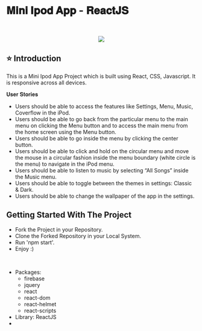 # 𝐌𝐢𝐧𝐢 𝐈𝐩𝐨𝐝 𝐀𝐩𝐩 - 𝐑𝐞𝐚𝐜𝐭𝐉𝐒
 
<br/>
<p align="center">
<img src="https://user-images.githubusercontent.com/76626529/135662491-261ae6f1-d8db-4a64-8cf3-ddb03969ebb8.PNG">
</p>

## ⭐ Introduction

This is a Mini Ipod App Project which is built using React, CSS, Javascript. It is responsive across all devices.

𝐔𝐬𝐞𝐫 𝐒𝐭𝐨𝐫𝐢𝐞𝐬

-  Users should be able to access the features like Settings, Menu, Music, Coverflow in the iPod.
-  Users should be able to go back from the particular menu to the main menu on clicking the Menu button and to access the main menu from the home screen using the Menu button.
-  Users should be able to go inside the menu by clicking the center button.
-  Users should be able to click and hold on the circular menu and move the mouse in a circular fashion inside the menu boundary (white circle is the menu) to navigate in the iPod menu.
-  Users should be able to listen to music by selecting “All Songs” inside the Music menu.
-  Users should be able to toggle between the themes in settings: Classic & Dark.
-  Users should be able to change the wallpaper of the app in the settings.



##  Getting Started With The Project

-  Fork the Project in your Repository.
-  Clone the Forked Repository in your Local System.
-  Run 'npm start'.
-  Enjoy :)
<br>



-  Packages:
   -  firebase
   -  jquery
   -  react
   -  react-dom
   -  react-helmet
   -  react-scripts
-  Library: ReactJS
-  
   <br/>
   <br/>






